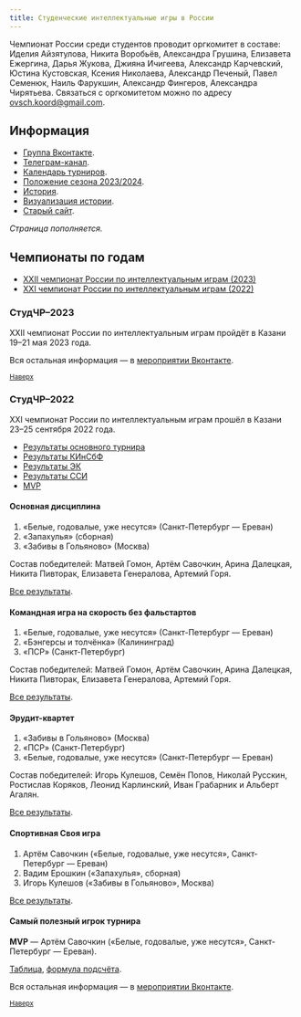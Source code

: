 ```yaml
---
title: Студенческие интеллектуальные игры в России
---
```


Чемпионат России среди студентов проводит оргкомитет в составе: Иделия Айзятулова, Никита Воробьёв, Александра Грушина, Елизавета Ежергина, Дарья Жукова, Джияна Ичигеева, Александр Карчевский, Юстина Кустовская, Ксения Николаева, Александр Печеный, Павел Семенюк, Наиль Фарукшин, Александр Фингеров, Александра Чирятьева. Связаться с оргкомитетом можно по адресу <ovsch.koord@gmail.com>.

## Информация 

- [Группа Вконтакте](https://vk.com/chgk_student).
- [Телеграм-канал](https://t.me/studchr).
- [Календарь турниров](https://vk.com/@chgk_student-kalendar).
- [Положение сезона 2023/2024](https://drive.google.com/file/d/1hjNOfo0JXe_jH87DDHOnUp7LQ-n6u_QM/view).
- [История](https://vk.com/@chgk_student-istoriya-studchrov).
- [Визуализация истории](https://astrofyz.github.io/chart_short_highlights.html).
- [Старый сайт](http://studchr.chgk.info/).

*Страница пополняется.*

## Чемпионаты по годам <a name="atop"></a>

- [XXII чемпионат России по интеллектуальным играм (2023)](#2023)
- [XXI чемпионат России по интеллектуальным играм (2022)](#2022)

### СтудЧР–2023<a name="2023"></a>

XXII чемпионат России по интеллектуальным играм пройдёт в Казани 19–21 мая 2023 года.

Вся остальная информация — в [мероприятии Вконтакте](https://vk.com/studchr2023).

<small>[Наверх](#atop)</small>

### СтудЧР–2022<a name="2022"></a>

XXI чемпионат России по интеллектуальным играм прошёл в Казани 23–25 сентября 2022 года.

- [Результаты основного турнира](#od22)
- [Результаты КИнСбФ](#kinsbf22)
- [Результаты ЭК](#ek22)
- [Результаты ССИ](#ssi22)
- [MVP](#mvp22)

#### Основная дисциплина <a name="od22"></a>
1. «Белые, годовалые, уже несутся» (Санкт-Петербург — Ереван)
2. «Запахулья» (сборная)
3. «Забивы в Гольяново» (Москва)

Состав победителей: Матвей Гомон, Артём Савочкин, Арина Далецкая, Никита Пивторак, Елизавета Генералова, Артемий Горя.

[Все результаты](https://rating.chgk.info/tournament/7934).

#### Командная игра на скорость без фальстартов <a name="kinsbf22"></a>
1. «Белые, годовалые, уже несутся» (Санкт-Петербург — Ереван)
2. «Бэнгерсы и толчёнка» (Калининград)
3. «ПСР» (Санкт-Петербург)

Состав победителей: Матвей Гомон, Артём Савочкин, Арина Далецкая, Никита Пивторак, Елизавета Генералова, Артемий Горя.

[Все результаты](https://docs.google.com/spreadsheets/d/10Yu5o0cKnVhkPydCctR4_RPdY3oGaT6AVIrcOPyFROc/edit).

#### Эрудит-квартет <a name="ek22"></a>
1. «Забивы в Гольяново» (Москва)
2. «ПСР» (Санкт-Петербург)
3. «Белые, годовалые, уже несутся» (Санкт-Петербург — Ереван)

Состав победителей: Игорь Кулешов, Семён Попов, Николай Русскин, Ростислав Коряков, Леонид Карлинский, Иван Грабарник и Альберт Агалян.

[Все результаты](https://docs.google.com/spreadsheets/d/1OhXPXjfoqlJL7qElLwHI6wbgjFg9g9pkSbWAG6lS6MQ/edit#gid=0).

#### Спортивная Своя игра <a name="ssi22"></a>
1. Артём Савочкин («Белые, годовалые, уже несутся», Санкт-Петербург — Ереван)
2. Вадим Ерошкин («Запахулья», сборная)
3. Игорь Кулешов («Забивы в Гольяново», Москва)

[Все результаты](https://docs.google.com/spreadsheets/d/1g-4k3KmzpE4INTOHa-4JtTjQwNJtl3GmioQ-E0BTFGM/edit).

#### Самый полезный игрок турнира <a name="mvp22"></a>

**MVP** — Артём Савочкин («Белые, годовалые, уже несутся», Санкт-Петербург — Ереван).

[Таблица](https://docs.google.com/spreadsheets/d/1i069E_vPBLvxGBf4P5KbsdHX57Eiqvuimf2uhW4EoqM/edit), [формула подсчёта](https://docs.google.com/document/d/15B3QF-G-dKzc1oZwXRDBS3ndWI17YNZDxk412gW7lME/edit).

Вся остальная информация — в [мероприятии Вконтакте](https://vk.com/studchr2022).

<small>[Наверх](#atop)</small>

